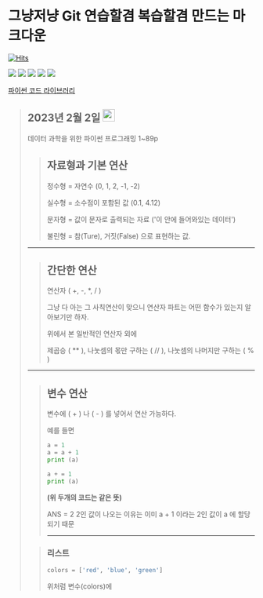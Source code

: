 
# 그냥저냥 Git 연습할겸 복습할겸 만드는 마크다운

[![Hits](https://hits.seeyoufarm.com/api/count/incr/badge.svg?url=https%3A%2F%2Fgithub.com%2FSHINSUNGH%2FPython_for_study&count_bg=%23255694&title_bg=%23555555&icon=python.svg&icon_color=%23479768&title=Welcome_for_students&edge_flat=false)](https://hits.seeyoufarm.com)





<img src="https://img.shields.io/badge/PyTorch-EE4C2C?style=for-the-badge&logo=PyTorch&logoColor=white">       <img src="https://img.shields.io/badge/Python-3776AB?style=for-the-badge&logo=Python&logoColor=white">       <img src="https://img.shields.io/badge/mysql-4479A1?style=for-the-badge&logo=mysql&logoColor=white">       <img src="https://img.shields.io/badge/github-181717?style=for-the-badge&logo=github&logoColor=white">       <img src="https://img.shields.io/badge/git-F05032?style=for-the-badge&logo=git&logoColor=white">

[파이썬 코드 라이브러리](https://docs.python.org/ko/3.9/library/index.html)


>## 2023년 2월 2일  <img src="https://user-images.githubusercontent.com/123719167/216298746-85f9442b-f58e-4327-ae90-52c34d78dd6b.png" width="25" height="25"/>
>
> 데이터 과학을 위한 파이썬 프로그래밍 1~89p  
>
>   > ## 자료형과 기본 연산
>   >
>   > 정수형 = 자연수 (0, 1, 2, -1, -2)
>   > 
>   > 실수형 = 소수점이 포함된 값 (0.1, 4.12)
>   >  
>   > 문자형 = 값이 문자로 출력되는 자료 ('이 안에 들어와있는 데이터')
>   > 
>   > 불린형 = 참(Ture), 거짓(False) 으로 표현하는 값.
>
>    ***
>
>   > ## 간단한 연산
>   >
>   >  연산자 ( +, -, *, / )
>   >
>   >  그냥 다 아는 그 사칙연산이 맞으니
>   >  연산자 파트는 어떤 함수가 있는지 알아보기만 하자.
>   > 
>   >  위에서 본 일반적인 연산자 외에
>   >
>   >  제곱승 ( ** ), 나눗셈의 몫만 구하는 ( // ), 나눗셈의 나머지만 구하는 ( % )
>
>   ***
>
>   > ## 변수 연산
>   >
>   >  변수에 ( + ) 나 ( - ) 를 넣어서 연산 가능하다.
>   >
>   >  예를 들면
>   >
>   >```python
>   >a = 1
>   >a = a + 1
>   >print (a)
>   >```
>   >
>   >```python
>   >a + = 1
>   >print (a)
>   >```
>   > **(위 두개의 코드는 같은 뜻)**
>   >
>   > ANS = 2
>   >  2인 값이 나오는 이유는
>   >  이미 a + 1 이라는 2인 값이 a 에 할당되기 때문
>   > *** 
>
>   > ### 리스트
>   > ```python
>   > colors = ['red', 'blue', 'green']
>   > 
>   > ```
>   > 위처럼 변수(colors)에 